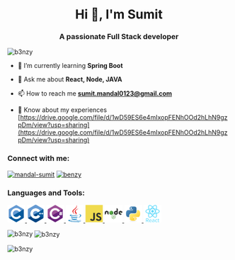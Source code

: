 <h1 align="center">Hi 👋, I'm Sumit</h1>
<h3 align="center">A passionate Full Stack developer</h3>

<p align="left"> <img src="https://komarev.com/ghpvc/?username=b3nzy&label=Profile%20views&color=0e75b6&style=flat" alt="b3nzy" /> </p>

- 🌱 I’m currently learning **Spring Boot**

- 💬 Ask me about **React, Node, JAVA**

- 📫 How to reach me **sumit.mandal0123@gmail.com**

- 📄 Know about my experiences [https://drive.google.com/file/d/1wD59ES6e4mIxopFENhOOd2hLhN9gzpDm/view?usp=sharing](https://drive.google.com/file/d/1wD59ES6e4mIxopFENhOOd2hLhN9gzpDm/view?usp=sharing)

<h3 align="left">Connect with me:</h3>
<p align="left">
<a href="https://linkedin.com/in/mandal-sumit" target="blank"><img align="center" src="https://raw.githubusercontent.com/rahuldkjain/github-profile-readme-generator/master/src/images/icons/Social/linked-in-alt.svg" alt="mandal-sumit" height="30" width="40" /></a>
<a href="https://www.hackerrank.com/benzy" target="blank"><img align="center" src="https://raw.githubusercontent.com/rahuldkjain/github-profile-readme-generator/master/src/images/icons/Social/hackerrank.svg" alt="benzy" height="30" width="40" /></a>
</p>

<h3 align="left">Languages and Tools:</h3>
<p align="left"> <a href="https://www.cprogramming.com/" target="_blank" rel="noreferrer"> <img src="https://raw.githubusercontent.com/devicons/devicon/master/icons/c/c-original.svg" alt="c" width="40" height="40"/> </a> <a href="https://www.w3schools.com/cpp/" target="_blank" rel="noreferrer"> <img src="https://raw.githubusercontent.com/devicons/devicon/master/icons/cplusplus/cplusplus-original.svg" alt="cplusplus" width="40" height="40"/> </a> <a href="https://www.w3schools.com/cs/" target="_blank" rel="noreferrer"> <img src="https://raw.githubusercontent.com/devicons/devicon/master/icons/csharp/csharp-original.svg" alt="csharp" width="40" height="40"/> </a> <a href="https://www.java.com" target="_blank" rel="noreferrer"> <img src="https://raw.githubusercontent.com/devicons/devicon/master/icons/java/java-original.svg" alt="java" width="40" height="40"/> </a> <a href="https://developer.mozilla.org/en-US/docs/Web/JavaScript" target="_blank" rel="noreferrer"> <img src="https://raw.githubusercontent.com/devicons/devicon/master/icons/javascript/javascript-original.svg" alt="javascript" width="40" height="40"/> </a> <a href="https://nodejs.org" target="_blank" rel="noreferrer"> <img src="https://raw.githubusercontent.com/devicons/devicon/master/icons/nodejs/nodejs-original-wordmark.svg" alt="nodejs" width="40" height="40"/> </a> <a href="https://www.python.org" target="_blank" rel="noreferrer"> <img src="https://raw.githubusercontent.com/devicons/devicon/master/icons/python/python-original.svg" alt="python" width="40" height="40"/> </a> <a href="https://reactjs.org/" target="_blank" rel="noreferrer"> <img src="https://raw.githubusercontent.com/devicons/devicon/master/icons/react/react-original-wordmark.svg" alt="react" width="40" height="40"/> </a> </p>

<p><img align="left" src="https://github-readme-stats.vercel.app/api/top-langs?username=b3nzy&show_icons=true&locale=en&layout=compact" alt="b3nzy" /></p>

<p>&nbsp;<img align="center" src="https://github-readme-stats.vercel.app/api?username=b3nzy&show_icons=true&locale=en" alt="b3nzy" /></p>

<p><img align="center" src="https://github-readme-streak-stats.herokuapp.com/?user=b3nzy&" alt="b3nzy" /></p>
